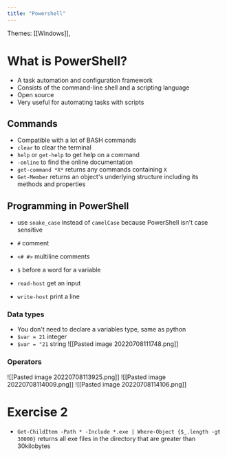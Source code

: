 ```yaml
---
title: "Powershell"
---
```

Themes: [[Windows]], 

# What is PowerShell?
- A task automation and configuration framework
- Consists of the command-line shell and a scripting language
- Open source
- Very useful for automating tasks with scripts

## Commands
- Compatible with a lot of BASH commands
- `clear` to clear the terminal
- `help` or `get-help` to get help on a command
- `-online` to find the online documentation
- `get-command *X*` returns any commands containing `X`
- `Get-Member` returns an object's underlying structure including its methods and properties

## Programming in PowerShell
- use `snake_case` instead of `camelCase` because PowerShell isn't case sensitive
- `#` comment
- `<# #>` multiline comments
- `$` before a word for a variable

- `read-host` get an input
- `write-host` print a line

### Data types
- You don't need to declare a variables type, same as python
- `$var = 21` integer
- `$var = "21` string
![[Pasted image 20220708111748.png]]
### Operators
![[Pasted image 20220708113925.png]]
![[Pasted image 20220708114009.png]]
![[Pasted image 20220708114106.png]]


# Exercise 2
- `Get-ChildItem -Path * -Include *.exe | Where-Object {$_.length -gt 30000}` returns all exe files in the directory that are greater than 30kilobytes

